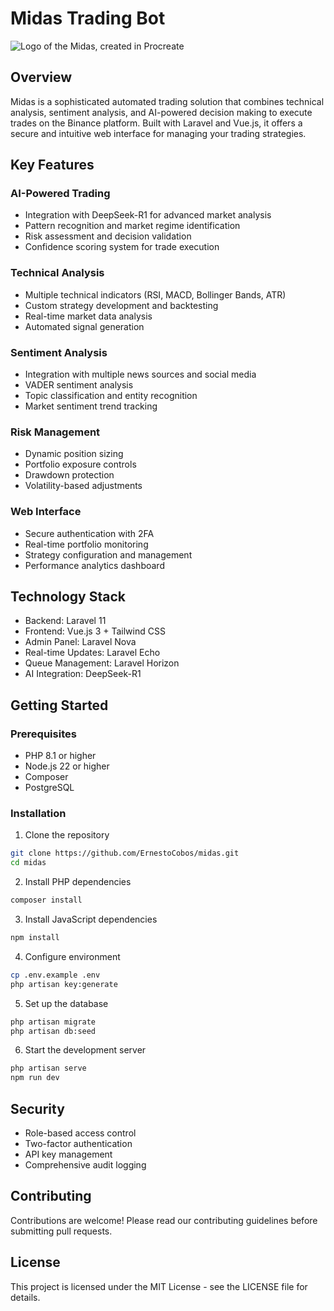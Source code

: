 # Midas Trading Bot

![Logo of the Midas, created in Procreate](public/image.png)

## Overview
Midas is a sophisticated automated trading solution that combines technical analysis, sentiment analysis, and AI-powered decision making to execute trades on the Binance platform. Built with Laravel and Vue.js, it offers a secure and intuitive web interface for managing your trading strategies.

## Key Features

### AI-Powered Trading
- Integration with DeepSeek-R1 for advanced market analysis
- Pattern recognition and market regime identification
- Risk assessment and decision validation
- Confidence scoring system for trade execution

### Technical Analysis
- Multiple technical indicators (RSI, MACD, Bollinger Bands, ATR)
- Custom strategy development and backtesting
- Real-time market data analysis
- Automated signal generation

### Sentiment Analysis
- Integration with multiple news sources and social media
- VADER sentiment analysis
- Topic classification and entity recognition
- Market sentiment trend tracking

### Risk Management
- Dynamic position sizing
- Portfolio exposure controls
- Drawdown protection
- Volatility-based adjustments

### Web Interface
- Secure authentication with 2FA
- Real-time portfolio monitoring
- Strategy configuration and management
- Performance analytics dashboard

## Technology Stack
- Backend: Laravel 11
- Frontend: Vue.js 3 + Tailwind CSS
- Admin Panel: Laravel Nova
- Real-time Updates: Laravel Echo
- Queue Management: Laravel Horizon
- AI Integration: DeepSeek-R1

## Getting Started

### Prerequisites
- PHP 8.1 or higher
- Node.js 22 or higher
- Composer
- PostgreSQL

### Installation
1. Clone the repository
```bash
git clone https://github.com/ErnestoCobos/midas.git
cd midas
```

2. Install PHP dependencies
```bash
composer install
```

3. Install JavaScript dependencies
```bash
npm install
```

4. Configure environment
```bash
cp .env.example .env
php artisan key:generate
```

5. Set up the database
```bash
php artisan migrate
php artisan db:seed
```

6. Start the development server
```bash
php artisan serve
npm run dev
```

## Security
- Role-based access control
- Two-factor authentication
- API key management
- Comprehensive audit logging

## Contributing
Contributions are welcome! Please read our contributing guidelines before submitting pull requests.

## License
This project is licensed under the MIT License - see the LICENSE file for details.
